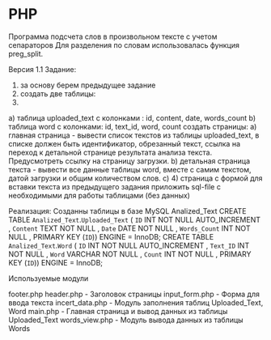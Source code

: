 # PHP
Программа подсчета слов в произвольном тексте с учетом сепараторов
Для разделения по словам использовалась функция preg_split. 

Версия 1.1
Задание:
1) за основу берем предыдущее задание
2) создать две таблицы:
3)
a) таблица uploaded_text с колонками : id, content, date, words_count
b) таблица word с колонками: id, text_id, word, count
создать страницы:
a)
главная страница - вывести список текстов из таблицы uploaded_text, в списке должен
быть идентификатор, обрезанный текст, ссылка на переход к детальной странице
результата анализа текста. Предусмотреть ссылку на страницу загрузки.
b)
детальная страница текста - вывести все данные таблицы word, вместе с самим текстом,
датой загрузки и общим количеством слов.
c)
4)
страница с формой для вставки текста из предыдущего задания
приложить sql-file c необходимыми для работы таблицами (без данных)

Pеализация:
Созданны таблицы в базе MySQL Analized_Text
CREATE TABLE `Analized_Text`.`Uploaded_Text` ( `ID` INT NOT NULL AUTO_INCREMENT , `Content` TEXT NOT NULL , `Date` DATE NOT NULL , `Words_Count` INT NOT NULL , PRIMARY KEY (`ID`)) ENGINE = InnoDB;
CREATE TABLE `Analized_Text`.`Word` ( `ID` INT NOT NULL AUTO_INCREMENT , `Text_ID` INT NOT NULL , `Word` VARCHAR NOT NULL , `Count` INT NOT NULL , PRIMARY KEY (`ID`)) ENGINE = InnoDB;

Используемые модули

footer.php 
header.php - Заголовок страницы
input_form.php - Форма для ввода текста
incert_data.php - Модуль заполнения таблиц Uploaded_Text, Word
main.php - Главная страница и вывод данных из таблицы Uploaded_Text
words_view.php - Модуль вывода данных из таблицы Words
